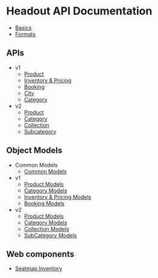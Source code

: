# Headout API Documentation

* [Basics](conventions/basics.md)
* [Formats](conventions/formats.md)

## APIs
* v1
    * [Product](apis/v1/product.md)
    * [Inventory & Pricing](apis/v1/inventory-pricing.md)
    * [Booking](apis/v1/booking.md)
    * [City](apis/v1/city.md)
    * [Category](apis/v1/category.md)
* v2
    * [Product](apis/v2/products.md)
    * [Category](apis/v2/categories.md)
    * [Collection](apis/v2/collections.md)
    * [Subcategory](apis/v2/subcategories.md)

## Object Models
* Common Models
    * [Common Models](object-models/common-models.md)
* v1
    * [Product Models](object-models/v1/product-models.md)
    * [Category Models](object-models/v1/category-models.md)
    * [Inventory & Pricing Models](object-models/v1/inventory-pricing-models.md)
    * [Booking Models](object-models/v1/booking-models.md)
* v2
    * [Product Models](object-models/v2/Product.md)
    * [Category Models](object-models/v2/Category.md)
    * [Collection Models](object-models/v2/Collection.md)
    * [SubCategory Models](object-models/v2/Subcategory.md)

## Web components
* [Seatmap Inventory](ui-components/seatmap.md)